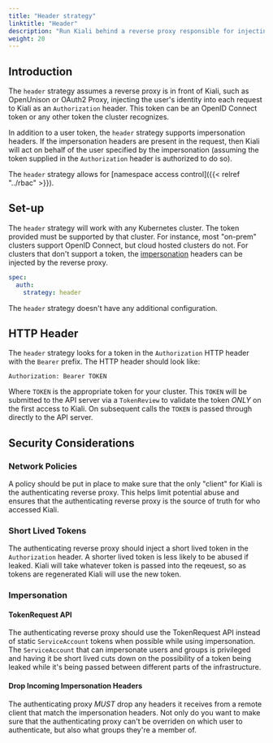 ```yaml
---
title: "Header strategy"
linktitle: "Header"
description: "Run Kiali behind a reverse proxy responsible for injecting the user's token, or a token with impersonation."
weight: 20
---
```


## Introduction

The `header` strategy assumes a reverse proxy is in front of Kiali, such as 
OpenUnison or OAuth2 Proxy, injecting the user's identity into each request to
Kiali as an `Authorization` header.  This token can be an OpenID Connect
token or any other token the cluster recognizes.

In addition to a user token, the `header` strategy supports impersonation
headers.  If the impersonation headers are present in the request, then Kiali
will act on behalf of the user specified by the impersonation (assuming the
token supplied in the `Authorization` header is authorized to do so).

The `header` strategy allows for [namespace access control]({{< relref "../rbac" >}}).

## Set-up

The `header` strategy will work with any Kubernetes cluster.  The token provided 
must be supported by that cluster.  For instance, most "on-prem" clusters support
OpenID Connect, but cloud hosted clusters do not.  For clusters that don't support 
a token, the [impersonation](https://kubernetes.io/docs/reference/access-authn-authz/authentication/#user-impersonation)
headers can be injected by the reverse proxy.

```yaml
spec:
  auth:
    strategy: header
```

The `header` strategy doesn't have any additional configuration.

## HTTP Header

The `header` strategy looks for a token in the `Authorization` HTTP header with the 
`Bearer` prefix.  The HTTP header should look like:

```
Authorization: Bearer TOKEN
```

Where `TOKEN` is the appropriate token for your cluster.  This `TOKEN` will be 
submitted to the API server via a `TokenReview` to validate the token *ONLY*
on the first access to Kiali.  On subsequent calls the `TOKEN` is passed through
directly to the API server.

## Security Considerations

### Network Policies

A policy should be put in place to make sure that the only "client" for Kiali is
the authenticating reverse proxy.  This helps limit potential abuse and ensures 
that the authenticating reverse proxy is the source of truth for who accessed
Kiali.

### Short Lived Tokens

The authenticating reverse proxy should inject a short lived token in the 
`Authorization` header.  A shorter lived token is less likely to be abused if 
leaked.  Kiali will take whatever token is passed into the reqeuest, so as tokens 
are regenerated Kiali will use the new token.

### Impersonation

#### TokenRequest API

The authenticating reverse proxy should use the TokenRequest API instead of static 
`ServiceAccount` tokens when possible while using impersonation. The 
`ServiceAccount` that can impersonate users and groups is privileged and having it
be short lived cuts down on the possibility of a token being leaked while it's being 
passed between different parts of the infrastructure.

#### Drop Incoming Impersonation Headers

The authenticating proxy *MUST* drop any headers it receives from a remote client 
that match the impersonation headers.  Not only do you want to make sure that the
authenticating proxy can't be overriden on which user to authenticate, but also
what groups they're a member of. 

